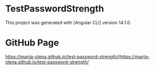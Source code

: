 # TestPasswordStrength
This project was generated with [Angular CLI] version 14.1.0.

# GitHub Page
https://mariia-olena.github.io/test-password-strength/)https://mariia-olena.github.io/test-password-strength/
